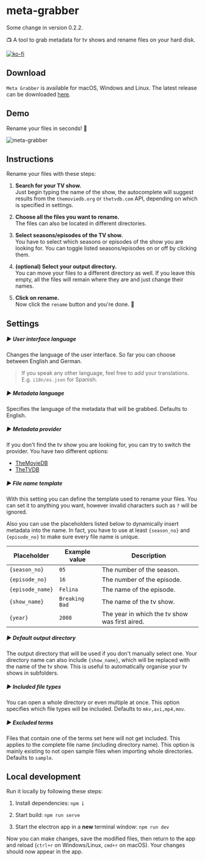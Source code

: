 # meta-grabber

Some change in version 0.2.2.

📺 A tool to grab metadata for tv shows and rename files on your hard disk.

[![ko-fi](https://www.ko-fi.com/img/donate_sm.png)](https://ko-fi.com/Y8Y7LBIM)

## Download

`Meta Grabber` is available for macOS, Windows and Linux.
The latest release can be downloaded [here](https://andreaswilli.github.io/meta-grabber/).

## Demo

Rename your files in seconds! 🚀

![meta-grabber](https://user-images.githubusercontent.com/17298270/47755099-5f33b300-dc9d-11e8-9560-aca6a21527a9.gif)

## Instructions

Rename your files with these steps:

1. **Search for your TV show.**  
   Just begin typing the name of the show, the autocomplete will suggest results from the `themoviedb.org` or `thetvdb.com` API, depending on which is specified in settings.

1. **Choose all the files you want to rename.**  
   The files can also be located in different directories.

1. **Select seasons/episodes of the TV show.**  
   You have to select which seasons or episodes of the show you are looking for. You can toggle listed seasons/episodes on or off by clicking them.

1. **(optional) Select your output directory.**  
   You can move your files to a different directory as well. If you leave this empty, all the files will remain where they are and just change their names.

1. **Click on rename.**  
   Now click the `rename` button and you're done. 🎉

## Settings

##### ▶︎ User interface language

Changes the language of the user interface. So far you can choose between English and German.

> If you speak any other language, feel free to add your translations. E.g. `i18n/es.json` for Spanish.

##### ▶︎ Metadata language

Specifies the language of the metadata that will be grabbed. Defaults to English.

##### ▶︎ Metadata provider

If you don't find the tv show you are looking for, you can try to switch the provider.
You have two different options:

- [TheMovieDB](https://www.themoviedb.org/)
- [TheTVDB](https://www.thetvdb.com/)

##### ▶︎ File name template

With this setting you can define the template used to rename your files. You can set it to anything you want, however invalid characters such as `?` will be ignored.

Also you can use the placeholders listed below to dynamically insert metadata into the name. In fact, you have to use at least `{season_no}` and `{episode_no}` to make sure every file name is unique.

| Placeholder      | Example value  | Description                                    |
| ---------------- | -------------- | ---------------------------------------------- |
| `{season_no}`    | `05`           | The number of the season.                      |
| `{episode_no}`   | `16`           | The number of the episode.                     |
| `{episode_name}` | `Felina`       | The name of the episode.                       |
| `{show_name}`    | `Breaking Bad` | The name of the tv show.                       |
| `{year}`         | `2008`         | The year in which the tv show was first aired. |

##### ▶︎ Default output directory

The output directory that will be used if you don't manually select one. Your directory name can also include `{show_name}`, which will be replaced with the name of the tv show. This is useful to automatically organise your tv shows in subfolders.

##### ▶︎ Included file types

You can open a whole directory or even multiple at once. This option specifies which file types will be included. Defaults to `mkv,avi,mp4,mov`.

##### ▶︎ Excluded terms

Files that contain one of the terms set here will not get included. This applies to the complete file name (including directory name). This option is mainly existing to not open sample files when importing whole directories. Defaults to `sample`.

## Local development

Run it locally by following these steps:

1. Install dependencies: `npm i`

1. Start build: `npm run serve`

1. Start the electron app in a **new** terminal window: `npm run dev`

Now you can make changes, save the modified files, then return to the app and reload (`ctrl+r` on Windows/Linux, `cmd+r` on macOS). Your changes should now appear in the app.
